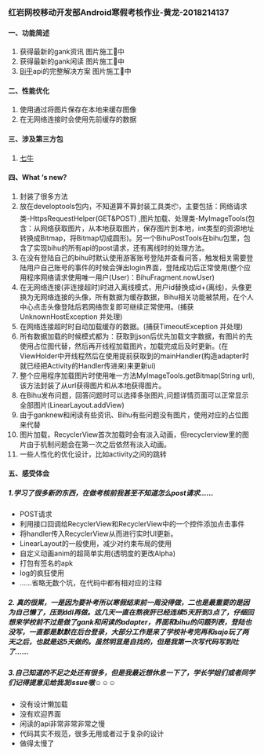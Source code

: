 ### 红岩网校移动开发部Android寒假考核作业-黄龙-2018214137
#### 一、功能简述
1. 获得最新的gank资讯
图片施工中
2. 获得最新的gank闲读
图片施工中
3. [Bi乎](https://github.com/jay68/bihu_web/wiki/%E9%80%BC%E4%B9%8EAPI%E6%96%87%E6%A1%A3)api的完整解决方案
图片施工中
#### 二、性能优化
1. 使用通过将图片保存在本地来缓存图像
2. 在无网络连接时会使用先前缓存的数据
#### 三、涉及第三方包
1. [七牛](https://developer.qiniu.com/kodo/sdk/1236/android)
#### 四、What ‘s new?
1. 封装了很多方法
2. 放在developtools包内，不知道算不算封装工具类📦，主要包括：网络请求类-HttpsRequestHelper(GET&POST)  ,图片加载、处理类-MyImageTools(包含：从网络获取图片，从本地获取图片，保存图片到本地，int类型的资源地址转换成Bitmap，将Bitmap切成圆形)。另一个BihuPostTools在bihu包里，包含了实现bihu的所有api的post请求，还有离线时的处理方法。
3. 在没有登陆自己的bihu时默认使用游客账号登陆并查看问答，触发相关需要登陆用户自己账号的事件的时候会弹出login界面，登陆成功后正常使用(整个应用程序网络请求使用唯一用户(User)：BihuFragment.nowUser)
4. 在无网络连接(非连接超时)时进入离线模式，用户id替换成id+(离线)，头像更换为无网络连接的头像，所有数据为缓存数据，Bihu相关功能被禁用，在个人中心点击头像登陆后若网络恢复即可继续正常使用。(捕获UnknownHostException 并处理)
5. 在网络连接超时时自动加载缓存的数据。(捕获TimeoutException 并处理)
6. 所有数据加载的时候模式都为：获取到json后优先加载文字数据，有图片的先使用占位图代替，然后再开线程加载图片，加载完成后及时更新。(在ViewHolder中开线程然后在使用提前获取到的mainHandler(构造adapter时就已经把Activity的Handler传进来)来更新ui)
7. 整个应用程序加载图片时使用唯一方法MyImageTools.getBitmap(String url),该方法封装了从url获得图片和从本地获得图片。
8. 在Bihu发布问题，回答问题时可以选择多张图片,问题详情页面可以正常显示全部图片(LinearLayout.addView)
9. 由于ganknew和闲读有些资讯、Bihu有些问题没有图片，使用对应的占位图来代替
10. 图片加载，RecyclerView首次加载时会有淡入动画，但recyclerview里的图片由于机制问题会在第一次之后依然有淡入动画。
11. 一些人性化的优化设计，比如activity之间的跳转

#### 五、感受体会
##### 1.学习了很多新的东西，在做考核前我甚至不知道怎么post请求……

* POST请求
* 利用接口回调给RecyclerView和RecyclerView中的一个控件添加点击事件
* 将handler传入RecyclerView从而进行实时UI更新。
* LinearLayout的一般使用，减少对约束布局的使用
* 自定义动画anim的超简单实用(透明度的更改Alpha)
* 打包有签名的apk
* log的疯狂使用
* ……省略无数个坑，在代码中都有相对应的注释

##### 2. 真的很累，一是因为要补考所以寒假结束前一周没得做，二也是最重要的是因为自己懒了，压到ddl再做。这几天一直在熬夜肝已经连续5天肝到3点了，仔细回想来学校前不过是做了gank和闲读的adapter，界面和bihu的问题列表，登陆也没写，一直都是默默在后台登录，大部分工作是来了学校补考完再和sajo玩了两天之后，也就是这5天做的。虽然明显是自找的，但是我第一次写代码写到吐了……
##### 3.自己知道的不足之处还有很多，但是我最近想休息一下了，学长学姐们或者同学们记得提意见给我发issue嗷☺️☺️☺️
* 没有设计懒加载
* 没有欢迎界面
* 闲读的api非常非常非常之慢
* 代码其实不规范，很多无用或者过于复杂的设计
* 做得太慢了
